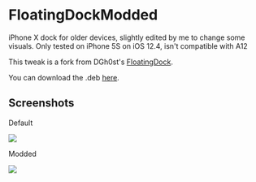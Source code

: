 # FloatingDockModded
iPhone X dock for older devices, slightly edited by me to change some visuals. Only tested on iPhone 5S on iOS 12.4, isn't compatible with A12

This tweak is a fork from DGh0st's [FloatingDock](https://github.com/DGh0st/FloatingDock).

You can download the .deb [here](https://github.com/s0m3guy2004/FloatingDockModded/releases).
## Screenshots
Default

<img src="https://github.com/s0m3guy2004/FloatingDockModded/blob/master/Resources/defaultdock.png" />

Modded

<img src="https://github.com/s0m3guy2004/FloatingDockModded/blob/master/Resources/editeddock.png" />
